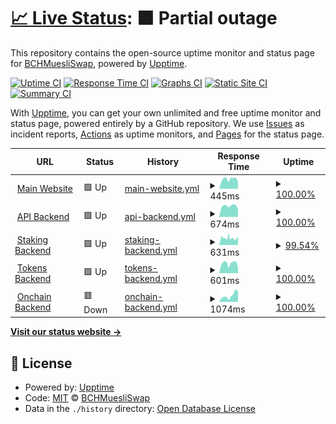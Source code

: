 # [📈 Live Status](https://status.muesliswap.com): <!--live status--> **🟧 Partial outage**

This repository contains the open-source uptime monitor and status page for [BCHMuesliSwap](bch.muesliswap.com), powered by [Upptime](https://github.com/upptime/upptime).

[![Uptime CI](https://github.com/muesliswap/uptime-monitor/workflows/Uptime%20CI/badge.svg)](https://github.com/muesliswap/uptime-monitor/actions?query=workflow%3A%22Uptime+CI%22)
[![Response Time CI](https://github.com/muesliswap/uptime-monitor/workflows/Response%20Time%20CI/badge.svg)](https://github.com/muesliswap/uptime-monitor/actions?query=workflow%3A%22Response+Time+CI%22)
[![Graphs CI](https://github.com/muesliswap/uptime-monitor/workflows/Graphs%20CI/badge.svg)](https://github.com/muesliswap/uptime-monitor/actions?query=workflow%3A%22Graphs+CI%22)
[![Static Site CI](https://github.com/muesliswap/uptime-monitor/workflows/Static%20Site%20CI/badge.svg)](https://github.com/muesliswap/uptime-monitor/actions?query=workflow%3A%22Static+Site+CI%22)
[![Summary CI](https://github.com/muesliswap/uptime-monitor/workflows/Summary%20CI/badge.svg)](https://github.com/muesliswap/uptime-monitor/actions?query=workflow%3A%22Summary+CI%22)

With [Upptime](https://upptime.js.org), you can get your own unlimited and free uptime monitor and status page, powered entirely by a GitHub repository. We use [Issues](https://github.com/muesliswap/uptime-monitor/issues) as incident reports, [Actions](https://github.com/muesliswap/uptime-monitor/actions) as uptime monitors, and [Pages](https://status.muesliswap.com) for the status page.

<!--start: status pages-->
<!-- This summary is generated by Upptime (https://github.com/upptime/upptime) -->
<!-- Do not edit this manually, your changes will be overwritten -->
<!-- prettier-ignore -->
| URL | Status | History | Response Time | Uptime |
| --- | ------ | ------- | ------------- | ------ |
| <img alt="" src="https://icons.duckduckgo.com/ip3/www.muesliswap.com.ico" height="13"> [Main Website](https://www.muesliswap.com/health.html) | 🟩 Up | [main-website.yml](https://github.com/MuesliSwapLabs/uptime-monitor/commits/HEAD/history/main-website.yml) | <details><summary><img alt="Response time graph" src="./graphs/main-website/response-time-week.png" height="20"> 445ms</summary><br><a href="https://status.muesliswap.com/history/main-website"><img alt="Response time 422" src="https://img.shields.io/endpoint?url=https%3A%2F%2Fraw.githubusercontent.com%2FMuesliSwapLabs%2Fuptime-monitor%2FHEAD%2Fapi%2Fmain-website%2Fresponse-time.json"></a><br><a href="https://status.muesliswap.com/history/main-website"><img alt="24-hour response time 425" src="https://img.shields.io/endpoint?url=https%3A%2F%2Fraw.githubusercontent.com%2FMuesliSwapLabs%2Fuptime-monitor%2FHEAD%2Fapi%2Fmain-website%2Fresponse-time-day.json"></a><br><a href="https://status.muesliswap.com/history/main-website"><img alt="7-day response time 445" src="https://img.shields.io/endpoint?url=https%3A%2F%2Fraw.githubusercontent.com%2FMuesliSwapLabs%2Fuptime-monitor%2FHEAD%2Fapi%2Fmain-website%2Fresponse-time-week.json"></a><br><a href="https://status.muesliswap.com/history/main-website"><img alt="30-day response time 422" src="https://img.shields.io/endpoint?url=https%3A%2F%2Fraw.githubusercontent.com%2FMuesliSwapLabs%2Fuptime-monitor%2FHEAD%2Fapi%2Fmain-website%2Fresponse-time-month.json"></a><br><a href="https://status.muesliswap.com/history/main-website"><img alt="1-year response time 422" src="https://img.shields.io/endpoint?url=https%3A%2F%2Fraw.githubusercontent.com%2FMuesliSwapLabs%2Fuptime-monitor%2FHEAD%2Fapi%2Fmain-website%2Fresponse-time-year.json"></a></details> | <details><summary><a href="https://status.muesliswap.com/history/main-website">100.00%</a></summary><a href="https://status.muesliswap.com/history/main-website"><img alt="All-time uptime 100.00%" src="https://img.shields.io/endpoint?url=https%3A%2F%2Fraw.githubusercontent.com%2FMuesliSwapLabs%2Fuptime-monitor%2FHEAD%2Fapi%2Fmain-website%2Fuptime.json"></a><br><a href="https://status.muesliswap.com/history/main-website"><img alt="24-hour uptime 100.00%" src="https://img.shields.io/endpoint?url=https%3A%2F%2Fraw.githubusercontent.com%2FMuesliSwapLabs%2Fuptime-monitor%2FHEAD%2Fapi%2Fmain-website%2Fuptime-day.json"></a><br><a href="https://status.muesliswap.com/history/main-website"><img alt="7-day uptime 100.00%" src="https://img.shields.io/endpoint?url=https%3A%2F%2Fraw.githubusercontent.com%2FMuesliSwapLabs%2Fuptime-monitor%2FHEAD%2Fapi%2Fmain-website%2Fuptime-week.json"></a><br><a href="https://status.muesliswap.com/history/main-website"><img alt="30-day uptime 100.00%" src="https://img.shields.io/endpoint?url=https%3A%2F%2Fraw.githubusercontent.com%2FMuesliSwapLabs%2Fuptime-monitor%2FHEAD%2Fapi%2Fmain-website%2Fuptime-month.json"></a><br><a href="https://status.muesliswap.com/history/main-website"><img alt="1-year uptime 100.00%" src="https://img.shields.io/endpoint?url=https%3A%2F%2Fraw.githubusercontent.com%2FMuesliSwapLabs%2Fuptime-monitor%2FHEAD%2Fapi%2Fmain-website%2Fuptime-year.json"></a></details>
| <img alt="" src="https://icons.duckduckgo.com/ip3/api.muesliswap.com.ico" height="13"> [API Backend](https://api.muesliswap.com/health) | 🟩 Up | [api-backend.yml](https://github.com/MuesliSwapLabs/uptime-monitor/commits/HEAD/history/api-backend.yml) | <details><summary><img alt="Response time graph" src="./graphs/api-backend/response-time-week.png" height="20"> 674ms</summary><br><a href="https://status.muesliswap.com/history/api-backend"><img alt="Response time 922" src="https://img.shields.io/endpoint?url=https%3A%2F%2Fraw.githubusercontent.com%2FMuesliSwapLabs%2Fuptime-monitor%2FHEAD%2Fapi%2Fapi-backend%2Fresponse-time.json"></a><br><a href="https://status.muesliswap.com/history/api-backend"><img alt="24-hour response time 604" src="https://img.shields.io/endpoint?url=https%3A%2F%2Fraw.githubusercontent.com%2FMuesliSwapLabs%2Fuptime-monitor%2FHEAD%2Fapi%2Fapi-backend%2Fresponse-time-day.json"></a><br><a href="https://status.muesliswap.com/history/api-backend"><img alt="7-day response time 674" src="https://img.shields.io/endpoint?url=https%3A%2F%2Fraw.githubusercontent.com%2FMuesliSwapLabs%2Fuptime-monitor%2FHEAD%2Fapi%2Fapi-backend%2Fresponse-time-week.json"></a><br><a href="https://status.muesliswap.com/history/api-backend"><img alt="30-day response time 922" src="https://img.shields.io/endpoint?url=https%3A%2F%2Fraw.githubusercontent.com%2FMuesliSwapLabs%2Fuptime-monitor%2FHEAD%2Fapi%2Fapi-backend%2Fresponse-time-month.json"></a><br><a href="https://status.muesliswap.com/history/api-backend"><img alt="1-year response time 922" src="https://img.shields.io/endpoint?url=https%3A%2F%2Fraw.githubusercontent.com%2FMuesliSwapLabs%2Fuptime-monitor%2FHEAD%2Fapi%2Fapi-backend%2Fresponse-time-year.json"></a></details> | <details><summary><a href="https://status.muesliswap.com/history/api-backend">100.00%</a></summary><a href="https://status.muesliswap.com/history/api-backend"><img alt="All-time uptime 98.95%" src="https://img.shields.io/endpoint?url=https%3A%2F%2Fraw.githubusercontent.com%2FMuesliSwapLabs%2Fuptime-monitor%2FHEAD%2Fapi%2Fapi-backend%2Fuptime.json"></a><br><a href="https://status.muesliswap.com/history/api-backend"><img alt="24-hour uptime 100.00%" src="https://img.shields.io/endpoint?url=https%3A%2F%2Fraw.githubusercontent.com%2FMuesliSwapLabs%2Fuptime-monitor%2FHEAD%2Fapi%2Fapi-backend%2Fuptime-day.json"></a><br><a href="https://status.muesliswap.com/history/api-backend"><img alt="7-day uptime 100.00%" src="https://img.shields.io/endpoint?url=https%3A%2F%2Fraw.githubusercontent.com%2FMuesliSwapLabs%2Fuptime-monitor%2FHEAD%2Fapi%2Fapi-backend%2Fuptime-week.json"></a><br><a href="https://status.muesliswap.com/history/api-backend"><img alt="30-day uptime 98.95%" src="https://img.shields.io/endpoint?url=https%3A%2F%2Fraw.githubusercontent.com%2FMuesliSwapLabs%2Fuptime-monitor%2FHEAD%2Fapi%2Fapi-backend%2Fuptime-month.json"></a><br><a href="https://status.muesliswap.com/history/api-backend"><img alt="1-year uptime 98.95%" src="https://img.shields.io/endpoint?url=https%3A%2F%2Fraw.githubusercontent.com%2FMuesliSwapLabs%2Fuptime-monitor%2FHEAD%2Fapi%2Fapi-backend%2Fuptime-year.json"></a></details>
| <img alt="" src="https://icons.duckduckgo.com/ip3/staking.muesliswap.com.ico" height="13"> [Staking Backend](https://staking.muesliswap.com/health) | 🟩 Up | [staking-backend.yml](https://github.com/MuesliSwapLabs/uptime-monitor/commits/HEAD/history/staking-backend.yml) | <details><summary><img alt="Response time graph" src="./graphs/staking-backend/response-time-week.png" height="20"> 631ms</summary><br><a href="https://status.muesliswap.com/history/staking-backend"><img alt="Response time 630" src="https://img.shields.io/endpoint?url=https%3A%2F%2Fraw.githubusercontent.com%2FMuesliSwapLabs%2Fuptime-monitor%2FHEAD%2Fapi%2Fstaking-backend%2Fresponse-time.json"></a><br><a href="https://status.muesliswap.com/history/staking-backend"><img alt="24-hour response time 701" src="https://img.shields.io/endpoint?url=https%3A%2F%2Fraw.githubusercontent.com%2FMuesliSwapLabs%2Fuptime-monitor%2FHEAD%2Fapi%2Fstaking-backend%2Fresponse-time-day.json"></a><br><a href="https://status.muesliswap.com/history/staking-backend"><img alt="7-day response time 631" src="https://img.shields.io/endpoint?url=https%3A%2F%2Fraw.githubusercontent.com%2FMuesliSwapLabs%2Fuptime-monitor%2FHEAD%2Fapi%2Fstaking-backend%2Fresponse-time-week.json"></a><br><a href="https://status.muesliswap.com/history/staking-backend"><img alt="30-day response time 630" src="https://img.shields.io/endpoint?url=https%3A%2F%2Fraw.githubusercontent.com%2FMuesliSwapLabs%2Fuptime-monitor%2FHEAD%2Fapi%2Fstaking-backend%2Fresponse-time-month.json"></a><br><a href="https://status.muesliswap.com/history/staking-backend"><img alt="1-year response time 630" src="https://img.shields.io/endpoint?url=https%3A%2F%2Fraw.githubusercontent.com%2FMuesliSwapLabs%2Fuptime-monitor%2FHEAD%2Fapi%2Fstaking-backend%2Fresponse-time-year.json"></a></details> | <details><summary><a href="https://status.muesliswap.com/history/staking-backend">99.54%</a></summary><a href="https://status.muesliswap.com/history/staking-backend"><img alt="All-time uptime 99.66%" src="https://img.shields.io/endpoint?url=https%3A%2F%2Fraw.githubusercontent.com%2FMuesliSwapLabs%2Fuptime-monitor%2FHEAD%2Fapi%2Fstaking-backend%2Fuptime.json"></a><br><a href="https://status.muesliswap.com/history/staking-backend"><img alt="24-hour uptime 100.00%" src="https://img.shields.io/endpoint?url=https%3A%2F%2Fraw.githubusercontent.com%2FMuesliSwapLabs%2Fuptime-monitor%2FHEAD%2Fapi%2Fstaking-backend%2Fuptime-day.json"></a><br><a href="https://status.muesliswap.com/history/staking-backend"><img alt="7-day uptime 99.54%" src="https://img.shields.io/endpoint?url=https%3A%2F%2Fraw.githubusercontent.com%2FMuesliSwapLabs%2Fuptime-monitor%2FHEAD%2Fapi%2Fstaking-backend%2Fuptime-week.json"></a><br><a href="https://status.muesliswap.com/history/staking-backend"><img alt="30-day uptime 99.66%" src="https://img.shields.io/endpoint?url=https%3A%2F%2Fraw.githubusercontent.com%2FMuesliSwapLabs%2Fuptime-monitor%2FHEAD%2Fapi%2Fstaking-backend%2Fuptime-month.json"></a><br><a href="https://status.muesliswap.com/history/staking-backend"><img alt="1-year uptime 99.66%" src="https://img.shields.io/endpoint?url=https%3A%2F%2Fraw.githubusercontent.com%2FMuesliSwapLabs%2Fuptime-monitor%2FHEAD%2Fapi%2Fstaking-backend%2Fuptime-year.json"></a></details>
| <img alt="" src="https://icons.duckduckgo.com/ip3/tokens.muesliswap.com.ico" height="13"> [Tokens Backend](https://tokens.muesliswap.com/health) | 🟩 Up | [tokens-backend.yml](https://github.com/MuesliSwapLabs/uptime-monitor/commits/HEAD/history/tokens-backend.yml) | <details><summary><img alt="Response time graph" src="./graphs/tokens-backend/response-time-week.png" height="20"> 601ms</summary><br><a href="https://status.muesliswap.com/history/tokens-backend"><img alt="Response time 626" src="https://img.shields.io/endpoint?url=https%3A%2F%2Fraw.githubusercontent.com%2FMuesliSwapLabs%2Fuptime-monitor%2FHEAD%2Fapi%2Ftokens-backend%2Fresponse-time.json"></a><br><a href="https://status.muesliswap.com/history/tokens-backend"><img alt="24-hour response time 541" src="https://img.shields.io/endpoint?url=https%3A%2F%2Fraw.githubusercontent.com%2FMuesliSwapLabs%2Fuptime-monitor%2FHEAD%2Fapi%2Ftokens-backend%2Fresponse-time-day.json"></a><br><a href="https://status.muesliswap.com/history/tokens-backend"><img alt="7-day response time 601" src="https://img.shields.io/endpoint?url=https%3A%2F%2Fraw.githubusercontent.com%2FMuesliSwapLabs%2Fuptime-monitor%2FHEAD%2Fapi%2Ftokens-backend%2Fresponse-time-week.json"></a><br><a href="https://status.muesliswap.com/history/tokens-backend"><img alt="30-day response time 626" src="https://img.shields.io/endpoint?url=https%3A%2F%2Fraw.githubusercontent.com%2FMuesliSwapLabs%2Fuptime-monitor%2FHEAD%2Fapi%2Ftokens-backend%2Fresponse-time-month.json"></a><br><a href="https://status.muesliswap.com/history/tokens-backend"><img alt="1-year response time 626" src="https://img.shields.io/endpoint?url=https%3A%2F%2Fraw.githubusercontent.com%2FMuesliSwapLabs%2Fuptime-monitor%2FHEAD%2Fapi%2Ftokens-backend%2Fresponse-time-year.json"></a></details> | <details><summary><a href="https://status.muesliswap.com/history/tokens-backend">100.00%</a></summary><a href="https://status.muesliswap.com/history/tokens-backend"><img alt="All-time uptime 100.00%" src="https://img.shields.io/endpoint?url=https%3A%2F%2Fraw.githubusercontent.com%2FMuesliSwapLabs%2Fuptime-monitor%2FHEAD%2Fapi%2Ftokens-backend%2Fuptime.json"></a><br><a href="https://status.muesliswap.com/history/tokens-backend"><img alt="24-hour uptime 100.00%" src="https://img.shields.io/endpoint?url=https%3A%2F%2Fraw.githubusercontent.com%2FMuesliSwapLabs%2Fuptime-monitor%2FHEAD%2Fapi%2Ftokens-backend%2Fuptime-day.json"></a><br><a href="https://status.muesliswap.com/history/tokens-backend"><img alt="7-day uptime 100.00%" src="https://img.shields.io/endpoint?url=https%3A%2F%2Fraw.githubusercontent.com%2FMuesliSwapLabs%2Fuptime-monitor%2FHEAD%2Fapi%2Ftokens-backend%2Fuptime-week.json"></a><br><a href="https://status.muesliswap.com/history/tokens-backend"><img alt="30-day uptime 100.00%" src="https://img.shields.io/endpoint?url=https%3A%2F%2Fraw.githubusercontent.com%2FMuesliSwapLabs%2Fuptime-monitor%2FHEAD%2Fapi%2Ftokens-backend%2Fuptime-month.json"></a><br><a href="https://status.muesliswap.com/history/tokens-backend"><img alt="1-year uptime 100.00%" src="https://img.shields.io/endpoint?url=https%3A%2F%2Fraw.githubusercontent.com%2FMuesliSwapLabs%2Fuptime-monitor%2FHEAD%2Fapi%2Ftokens-backend%2Fuptime-year.json"></a></details>
| <img alt="" src="https://icons.duckduckgo.com/ip3/onchain.muesliswap.com.ico" height="13"> [Onchain Backend](https://onchain.muesliswap.com/health) | 🟥 Down | [onchain-backend.yml](https://github.com/MuesliSwapLabs/uptime-monitor/commits/HEAD/history/onchain-backend.yml) | <details><summary><img alt="Response time graph" src="./graphs/onchain-backend/response-time-week.png" height="20"> 1074ms</summary><br><a href="https://status.muesliswap.com/history/onchain-backend"><img alt="Response time 908" src="https://img.shields.io/endpoint?url=https%3A%2F%2Fraw.githubusercontent.com%2FMuesliSwapLabs%2Fuptime-monitor%2FHEAD%2Fapi%2Fonchain-backend%2Fresponse-time.json"></a><br><a href="https://status.muesliswap.com/history/onchain-backend"><img alt="24-hour response time 1722" src="https://img.shields.io/endpoint?url=https%3A%2F%2Fraw.githubusercontent.com%2FMuesliSwapLabs%2Fuptime-monitor%2FHEAD%2Fapi%2Fonchain-backend%2Fresponse-time-day.json"></a><br><a href="https://status.muesliswap.com/history/onchain-backend"><img alt="7-day response time 1074" src="https://img.shields.io/endpoint?url=https%3A%2F%2Fraw.githubusercontent.com%2FMuesliSwapLabs%2Fuptime-monitor%2FHEAD%2Fapi%2Fonchain-backend%2Fresponse-time-week.json"></a><br><a href="https://status.muesliswap.com/history/onchain-backend"><img alt="30-day response time 908" src="https://img.shields.io/endpoint?url=https%3A%2F%2Fraw.githubusercontent.com%2FMuesliSwapLabs%2Fuptime-monitor%2FHEAD%2Fapi%2Fonchain-backend%2Fresponse-time-month.json"></a><br><a href="https://status.muesliswap.com/history/onchain-backend"><img alt="1-year response time 908" src="https://img.shields.io/endpoint?url=https%3A%2F%2Fraw.githubusercontent.com%2FMuesliSwapLabs%2Fuptime-monitor%2FHEAD%2Fapi%2Fonchain-backend%2Fresponse-time-year.json"></a></details> | <details><summary><a href="https://status.muesliswap.com/history/onchain-backend">100.00%</a></summary><a href="https://status.muesliswap.com/history/onchain-backend"><img alt="All-time uptime 100.00%" src="https://img.shields.io/endpoint?url=https%3A%2F%2Fraw.githubusercontent.com%2FMuesliSwapLabs%2Fuptime-monitor%2FHEAD%2Fapi%2Fonchain-backend%2Fuptime.json"></a><br><a href="https://status.muesliswap.com/history/onchain-backend"><img alt="24-hour uptime 99.99%" src="https://img.shields.io/endpoint?url=https%3A%2F%2Fraw.githubusercontent.com%2FMuesliSwapLabs%2Fuptime-monitor%2FHEAD%2Fapi%2Fonchain-backend%2Fuptime-day.json"></a><br><a href="https://status.muesliswap.com/history/onchain-backend"><img alt="7-day uptime 100.00%" src="https://img.shields.io/endpoint?url=https%3A%2F%2Fraw.githubusercontent.com%2FMuesliSwapLabs%2Fuptime-monitor%2FHEAD%2Fapi%2Fonchain-backend%2Fuptime-week.json"></a><br><a href="https://status.muesliswap.com/history/onchain-backend"><img alt="30-day uptime 100.00%" src="https://img.shields.io/endpoint?url=https%3A%2F%2Fraw.githubusercontent.com%2FMuesliSwapLabs%2Fuptime-monitor%2FHEAD%2Fapi%2Fonchain-backend%2Fuptime-month.json"></a><br><a href="https://status.muesliswap.com/history/onchain-backend"><img alt="1-year uptime 100.00%" src="https://img.shields.io/endpoint?url=https%3A%2F%2Fraw.githubusercontent.com%2FMuesliSwapLabs%2Fuptime-monitor%2FHEAD%2Fapi%2Fonchain-backend%2Fuptime-year.json"></a></details>

<!--end: status pages-->

[**Visit our status website →**](https://status.muesliswap.com)

## 📄 License

- Powered by: [Upptime](https://github.com/upptime/upptime)
- Code: [MIT](./LICENSE) © [BCHMuesliSwap](bch.muesliswap.com)
- Data in the `./history` directory: [Open Database License](https://opendatacommons.org/licenses/odbl/1-0/)

